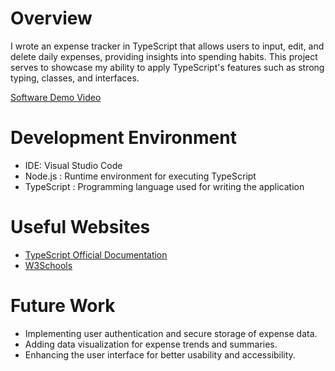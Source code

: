 # Overview

I wrote an expense tracker in TypeScript that allows users to input, edit, and delete daily expenses, providing insights into spending habits. This project serves to showcase my ability to apply TypeScript's features such as strong typing, classes,  and interfaces. 


[Software Demo Video](https://youtu.be/LH6TtpIifiw)

# Development Environment

- IDE: Visual Studio Code
- Node.js : Runtime environment for executing TypeScript
- TypeScript : Programming language used for writing the application

# Useful Websites

- [TypeScript Official Documentation](https://www.typescriptlang.org/docs/)
- [W3Schools ](https://www.w3schools.com/)

# Future Work

- Implementing user authentication and secure storage of expense data.
- Adding data visualization for expense trends and summaries.
- Enhancing the user interface for better usability and accessibility.
